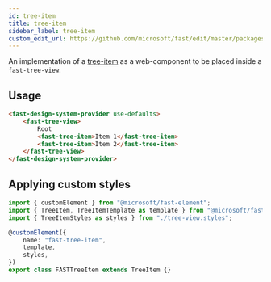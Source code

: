 ```yaml
---
id: tree-item
title: tree-item
sidebar_label: tree-item
custom_edit_url: https://github.com/microsoft/fast/edit/master/packages/web-components/fast-foundation/src/tree-item/README.md
---
```


An implementation of a [tree-item](https://w3c.github.io/aria/#treeitem) as a web-component to be placed inside a `fast-tree-view`.

## Usage

```html live
<fast-design-system-provider use-defaults>
    <fast-tree-view>
        Root
        <fast-tree-item>Item 1</fast-tree-item>
        <fast-tree-item>Item 2</fast-tree-item>
    </fast-tree-view>
</fast-design-system-provider>
```

## Applying custom styles

```ts
import { customElement } from "@microsoft/fast-element";
import { TreeItem, TreeItemTemplate as template } from "@microsoft/fast-foundation";
import { TreeItemStyles as styles } from "./tree-view.styles";

@customElement({
    name: "fast-tree-item",
    template,
    styles,
})
export class FASTTreeItem extends TreeItem {}
```